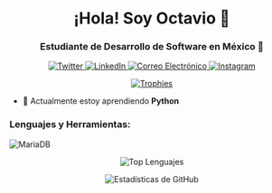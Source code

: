 <h1 align="center">¡Hola! Soy Octavio 👋</h1>
<h3 align="center">Estudiante de Desarrollo de Software en México 🚀</h3>

<p align="center">
  <a href="https://twitter.com/loctaviodevwpy" target="blank">
    <img src="https://img.icons8.com/fluency/48/000000/twitter.png" alt="Twitter" />
  </a>
  <a href="https://linkedin.com/in/luis-octavio-lopez-martinez" target="blank">
    <img src="https://img.icons8.com/fluency/48/000000/linkedin.png" alt="LinkedIn" />
  </a>
  <a href="mailto:octaviodevtech@gmail.com" target="blank">
    <img src="https://img.icons8.com/fluency/48/000000/gmail.png" alt="Correo Electrónico" />
  </a>
  <a href="https://instagram.com/octaviodevbawpy" target="blank">
    <img src="https://img.icons8.com/fluency/48/000000/instagram-new.png" alt="Instagram" />
  </a>
</p>

<p align="center">
  <a href="https://github.com/loctaviodev/github-profile-trophy">
    <img src="https://github-profile-trophy.vercel.app/?username=loctaviodev" alt="Trophies" />
  </a>
</p>

- 🌱 Actualmente estoy aprendiendo **Python**

<h3 align="left">Lenguajes y Herramientas:</h3>
<p align="left">
  
  <img src="https://img.shields.io/badge/MariaDB-003545?style=for-the-badge&logo=mariadb&logoColor=white" alt="MariaDB" />
  
</p>

<p align="center">
  <img src="https://github-readme-stats.vercel.app/api/top-langs/?username=loctaviodev&layout=compact&theme=dark" alt="Top Lenguajes" />
</p>

<p align="center">
  <img src="https://github-readme-stats.vercel.app/api?username=loctaviodev&show_icons=true&count_private=true&theme=dark" alt="Estadísticas de GitHub" />
</p>
